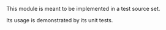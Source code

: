 This module is meant to be implemented in a test source set.

Its usage is demonstrated by its unit tests.